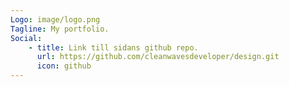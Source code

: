 ```yaml
---
Logo: image/logo.png
Tagline: My portfolio.
Social:
    - title: Link till sidans github repo.
      url: https://github.com/cleanwavesdeveloper/design.git
      icon: github
---
```

